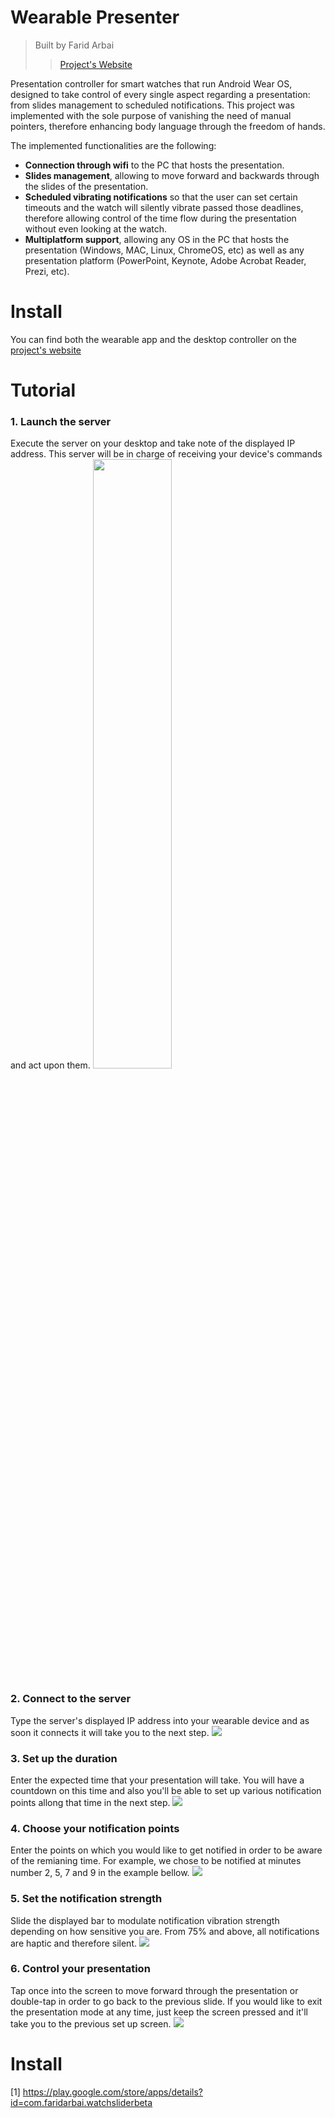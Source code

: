# Wearable Presenter
> Built by Farid Arbai
>> [Project's Website](www.faridarbai.com/wearable-presenter)

Presentation controller for smart watches that run Android Wear OS, designed to take control of every single aspect regarding a presentation: from slides management to scheduled notifications. This project was implemented with the sole purpose of vanishing the need of manual pointers, therefore enhancing body language through the freedom of hands.

The implemented functionalities are the following:
* **Connection through wifi** to the PC that hosts the presentation.
* **Slides management**, allowing to move forward and backwards through the slides of the presentation.
* **Scheduled vibrating notifications** so that the user can set certain timeouts and the watch will silently vibrate passed those deadlines, therefore allowing control of the time flow during the presentation without even looking at the watch.
* **Multiplatform support**, allowing any OS in the PC that hosts the presentation (Windows, MAC, Linux, ChromeOS, etc) as well as any presentation platform (PowerPoint, Keynote, Adobe Acrobat Reader, Prezi, etc).

# Install
You can find both the wearable app and the desktop controller on the [project's website](http://www.faridarbai.com/wearable-presenter)

# Tutorial
### 1. Launch the server
Execute the server on your desktop and take note of the displayed IP address. This server will be in charge of receiving your device's commands and act upon them.
<img src="./snapshots/server.png" width="50%" height="50%"/>

### 2. Connect to the server
Type the server's displayed IP address into your wearable device and as soon it connects it will take you to the next step.
![](./snapshots/ip.png)

### 3. Set up the duration
Enter the expected time that your presentation will take. You will have a countdown on this time and also you'll be able to set up various notification points allong that time in the next step.
![](./snapshots/duration.png)

### 4. Choose your notification points
Enter the points on which you would like to get notified in order to be aware of the remianing time. For example, we chose to be notified at minutes number 2, 5, 7 and 9 in the example bellow.
![](./snapshots/checkpoints.png)

### 5. Set the notification strength
Slide the displayed bar to modulate notification vibration strength depending on how sensitive you are. From 75% and above, all notifications are haptic and therefore silent.
![](./snapshots/vibration.png)

### 6. Control your presentation
Tap once into the screen to move forward through the presentation or double-tap in order to go back to the previous slide. If you would like to exit the presentation mode at any time, just keep the screen pressed and it'll take you to the previous set up screen.
![](./snapshots/presentation.png)

# Install
[1] https://play.google.com/store/apps/details?id=com.faridarbai.watchsliderbeta














